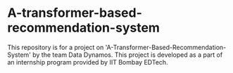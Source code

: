 # A-transformer-based-recommendation-system
This repository is for a project on 'A-Transformer-Based-Recommendation-System' by the team Data Dynamos. This project is developed as a part of an internship program provided by IIT Bombay EDTech.    
